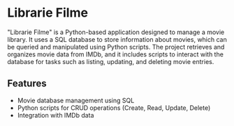 # Librarie Filme

"Librarie Filme" is a Python-based application designed to manage a movie library. It uses a SQL database to store information about movies, which can be queried and manipulated using Python scripts. The project retrieves and organizes movie data from IMDb, and it includes scripts to interact with the database for tasks such as listing, updating, and deleting movie entries.

## Features
- Movie database management using SQL
- Python scripts for CRUD operations (Create, Read, Update, Delete)
- Integration with IMDb data
